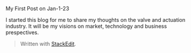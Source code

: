 ﻿My First Post on Jan-1-23

I started this blog for me to share my thoughts on the valve and actuation industry. It will be my visions on market, technology and business prespectives.


> Written with [StackEdit](https://stackedit.io/).
